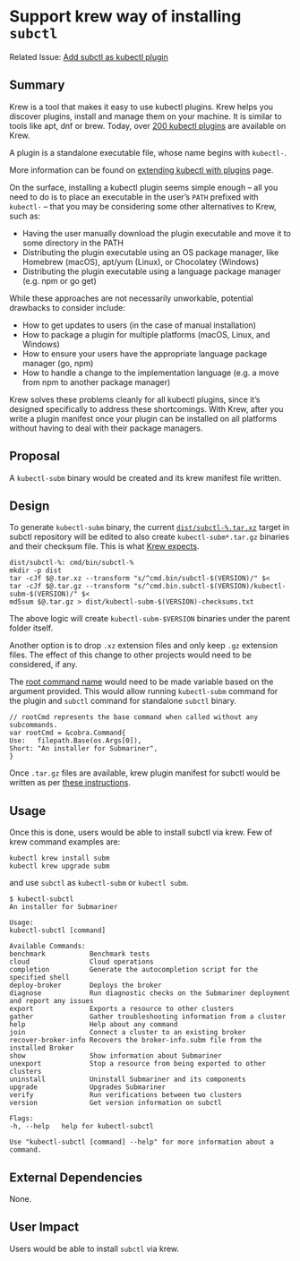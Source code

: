 # Support krew way of installing `subctl`

Related Issue:
[Add subctl as kubectl plugin](https://github.com/submariner-io/enhancements/issues/182)

## Summary
Krew is a tool that makes it easy to use kubectl plugins. Krew helps you discover plugins, install and manage them on your machine. It is
similar to tools like apt, dnf or brew. Today, over [200 kubectl plugins](https://krew.sigs.k8s.io/plugins/) are available on Krew.

A plugin is a standalone executable file, whose name begins with `kubectl-`.

More information can be found on [extending kubectl with plugins](https://kubernetes.io/docs/tasks/extend-kubectl/kubectl-plugins/) page.

On the surface, installing a kubectl plugin seems simple enough – all you need to do is to place an executable in the user’s `PATH` prefixed
with `kubectl-` – that you may be considering some other alternatives to Krew, such as:

* Having the user manually download the plugin executable and move it to some directory in the PATH
* Distributing the plugin executable using an OS package manager, like Homebrew (macOS), apt/yum (Linux), or Chocolatey (Windows)
* Distributing the plugin executable using a language package manager (e.g. npm or go get)

While these approaches are not necessarily unworkable, potential drawbacks to consider include:

* How to get updates to users (in the case of manual installation)
* How to package a plugin for multiple platforms (macOS, Linux, and Windows)
* How to ensure your users have the appropriate language package manager (go, npm)
* How to handle a change to the implementation language (e.g. a move from npm to another package manager)

Krew solves these problems cleanly for all kubectl plugins, since it’s designed specifically to address these shortcomings. With Krew,
after you write a plugin manifest once your plugin can be installed on all platforms without having to deal with their package managers.

## Proposal

A `kubectl-subm` binary would be created and its krew manifest file written.

## Design

To generate `kubectl-subm` binary, the current [`dist/subctl-%.tar.xz`](https://github.com/submariner-io/subctl/blob/devel/Makefile#L92)
target in subctl repository will be edited to also create `kubectl-subm*.tar.gz` binaries and their checksum file. This is what [Krew 
expects](https://krew.sigs.k8s.io/docs/developer-guide/plugin-manifest/#sample-plugin-manifest).

    dist/subctl-%: cmd/bin/subctl-%
	mkdir -p dist
	tar -cJf $@.tar.xz --transform "s/^cmd.bin/subctl-$(VERSION)/" $<
    tar -cJf $@.tar.gz --transform "s/^cmd.bin.subctl-$(VERSION)/kubectl-subm-$(VERSION)/" $<
    md5sum $@.tar.gz > dist/kubectl-subm-$(VERSION)-checksums.txt

The above logic will create `kubectl-subm-$VERSION` binaries under the parent folder itself.

Another option is to drop `.xz` extension files and only keep `.gz` extension files. The effect of this change to other projects would 
need to be considered, if any.

The [root command name](https://github.com/submariner-io/subctl/blob/devel/cmd/subctl/root.go#L58) would need to be made variable based on
the argument provided. This would allow running `kubectl-subm` command for the plugin and `subctl` command for standalone `subctl` binary.

    // rootCmd represents the base command when called without any subcommands.
    var rootCmd = &cobra.Command{
    Use:   filepath.Base(os.Args[0]),
    Short: "An installer for Submariner",
    }

Once `.tar.gz` files are available, krew plugin manifest for subctl would be written as per
[these instructions](https://krew.sigs.k8s.io/docs/developer-guide/plugin-manifest/#sample-plugin-manifest).

## Usage

Once this is done, users would be able to install subctl via krew. Few of krew command examples are:

    kubectl krew install subm
    kubectl krew upgrade subm

and use `subctl` as `kubectl-subm` or `kubectl subm`.

    $ kubectl-subctl          
    An installer for Submariner
    
    Usage:
    kubectl-subctl [command]
    
    Available Commands:
    benchmark           Benchmark tests
    cloud               Cloud operations
    completion          Generate the autocompletion script for the specified shell
    deploy-broker       Deploys the broker
    diagnose            Run diagnostic checks on the Submariner deployment and report any issues
    export              Exports a resource to other clusters
    gather              Gather troubleshooting information from a cluster
    help                Help about any command
    join                Connect a cluster to an existing broker
    recover-broker-info Recovers the broker-info.subm file from the installed Broker
    show                Show information about Submariner
    unexport            Stop a resource from being exported to other clusters
    uninstall           Uninstall Submariner and its components
    upgrade             Upgrades Submariner
    verify              Run verifications between two clusters
    version             Get version information on subctl
    
    Flags:
    -h, --help   help for kubectl-subctl
    
    Use "kubectl-subctl [command] --help" for more information about a command.

## External Dependencies

None.

## User Impact

Users would be able to install `subctl` via krew.
